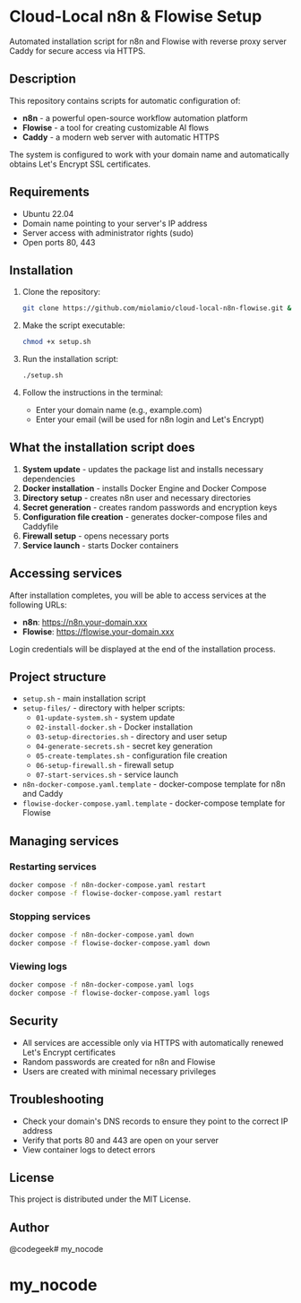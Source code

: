 # Cloud-Local n8n & Flowise Setup

Automated installation script for n8n and Flowise with reverse proxy server Caddy for secure access via HTTPS.

## Description

This repository contains scripts for automatic configuration of:

- **n8n** - a powerful open-source workflow automation platform
- **Flowise** - a tool for creating customizable AI flows
- **Caddy** - a modern web server with automatic HTTPS

The system is configured to work with your domain name and automatically obtains Let's Encrypt SSL certificates.

## Requirements

- Ubuntu 22.04 
- Domain name pointing to your server's IP address
- Server access with administrator rights (sudo)
- Open ports 80, 443 

## Installation

1. Clone the repository:
   ```bash
   git clone https://github.com/miolamio/cloud-local-n8n-flowise.git && cd cloud-local-n8n-flowise
   ```

2. Make the script executable:
   ```bash
   chmod +x setup.sh
   ```

3. Run the installation script:
   ```bash
   ./setup.sh
   ```

4. Follow the instructions in the terminal:
   - Enter your domain name (e.g., example.com)
   - Enter your email (will be used for n8n login and Let's Encrypt)

## What the installation script does

1. **System update** - updates the package list and installs necessary dependencies
2. **Docker installation** - installs Docker Engine and Docker Compose
3. **Directory setup** - creates n8n user and necessary directories
4. **Secret generation** - creates random passwords and encryption keys
5. **Configuration file creation** - generates docker-compose files and Caddyfile
6. **Firewall setup** - opens necessary ports
7. **Service launch** - starts Docker containers

## Accessing services

After installation completes, you will be able to access services at the following URLs:

- **n8n**: https://n8n.your-domain.xxx
- **Flowise**: https://flowise.your-domain.xxx

Login credentials will be displayed at the end of the installation process.

## Project structure

- `setup.sh` - main installation script
- `setup-files/` - directory with helper scripts:
  - `01-update-system.sh` - system update
  - `02-install-docker.sh` - Docker installation
  - `03-setup-directories.sh` - directory and user setup
  - `04-generate-secrets.sh` - secret key generation
  - `05-create-templates.sh` - configuration file creation
  - `06-setup-firewall.sh` - firewall setup
  - `07-start-services.sh` - service launch
- `n8n-docker-compose.yaml.template` - docker-compose template for n8n and Caddy
- `flowise-docker-compose.yaml.template` - docker-compose template for Flowise

## Managing services

### Restarting services

```bash
docker compose -f n8n-docker-compose.yaml restart
docker compose -f flowise-docker-compose.yaml restart
```

### Stopping services

```bash
docker compose -f n8n-docker-compose.yaml down
docker compose -f flowise-docker-compose.yaml down
```

### Viewing logs

```bash
docker compose -f n8n-docker-compose.yaml logs
docker compose -f flowise-docker-compose.yaml logs
```

## Security

- All services are accessible only via HTTPS with automatically renewed Let's Encrypt certificates
- Random passwords are created for n8n and Flowise
- Users are created with minimal necessary privileges

## Troubleshooting

- Check your domain's DNS records to ensure they point to the correct IP address
- Verify that ports 80 and 443 are open on your server
- View container logs to detect errors

## License

This project is distributed under the MIT License.

## Author

@codegeek# my_nocode
# my_nocode
